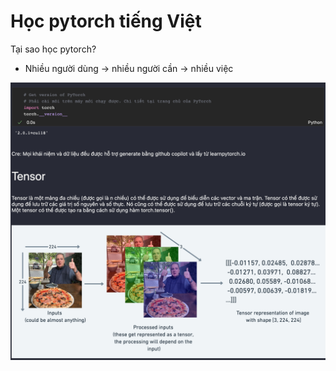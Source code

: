 # Học pytorch tiếng Việt

Tại sao học pytorch? 
- Nhiều người dùng -> nhiều người cần -> nhiều việc

![Preview](./images/preview.png)